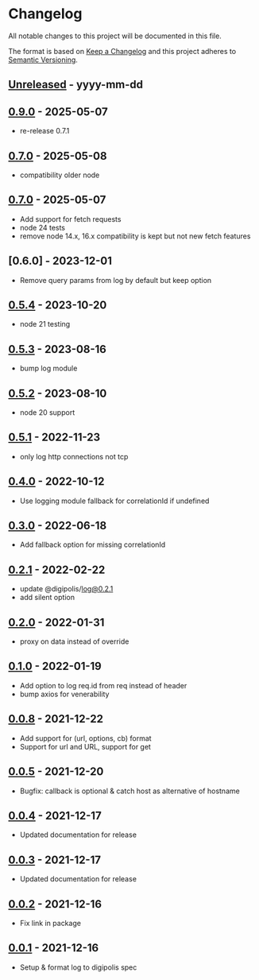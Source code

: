 # Changelog
All notable changes to this project will be documented in this file.

The format is based on [Keep a Changelog](http://keepachangelog.com/)
and this project adheres to [Semantic Versioning](http://semver.org/).

[Unreleased]: https://github.com/digipolisantwerp/request_log_module_nodejs/compare/v0.0.1...HEAD
## [Unreleased] - yyyy-mm-dd

[0.9.0]: https://github.com/digipolisantwerp/request_log_module_nodejs/tree/v0.9.0
## [0.9.0] - 2025-05-07

 - re-release 0.7.1

[0.7.1]: https://github.com/digipolisantwerp/request_log_module_nodejs/tree/v0.7.1
## [0.7.0] - 2025-05-08

 - compatibility older node

[0.7.0]: https://github.com/digipolisantwerp/request_log_module_nodejs/tree/v0.7.0
## [0.7.0] - 2025-05-07

- Add support for fetch requests
- node 24 tests
- remove node 14.x, 16.x compatibility is kept but not new fetch features

[0.6.4]: https://github.com/digipolisantwerp/request_log_module_nodejs/tree/v0.6.0
## [0.6.0] - 2023-12-01

- Remove query params from log by default but keep option

[0.5.4]: https://github.com/digipolisantwerp/request_log_module_nodejs/tree/v0.5.4
## [0.5.4] - 2023-10-20

- node 21 testing

[0.5.3]: https://github.com/digipolisantwerp/request_log_module_nodejs/tree/v0.5.3
## [0.5.3] - 2023-08-16

- bump log module

[0.5.2]: https://github.com/digipolisantwerp/request_log_module_nodejs/tree/v0.5.2
## [0.5.2] - 2023-08-10

- node 20 support

[0.5.1]: https://github.com/digipolisantwerp/request_log_module_nodejs/tree/v0.5.1
## [0.5.1] - 2022-11-23

- only log http connections not tcp

[0.4.0]: https://github.com/digipolisantwerp/request_log_module_nodejs/tree/v0.4.0
## [0.4.0] - 2022-10-12

- Use logging module fallback for correlationId if undefined

[0.3.0]: https://github.com/digipolisantwerp/request_log_module_nodejs/tree/v0.3.0
## [0.3.0] - 2022-06-18

- Add fallback option for missing correlationId

[0.2.1]: https://github.com/digipolisantwerp/request_log_module_nodejs/tree/v0.2.1
## [0.2.1] - 2022-02-22

- update @digipolis/log@0.2.1
- add silent option

[0.2.0]: https://github.com/digipolisantwerp/request_log_module_nodejs/tree/v0.2.0
## [0.2.0] - 2022-01-31

- proxy on data instead of override

[0.1.0]: https://github.com/digipolisantwerp/request_log_module_nodejs/tree/v0.1.0
## [0.1.0] - 2022-01-19

- Add option to log req.id from req instead of header
- bump axios for venerability

[0.0.8]: https://github.com/digipolisantwerp/request_log_module_nodejs/tree/v0.0.8
## [0.0.8] - 2021-12-22

- Add support for (url, options, cb) format
- Support for url and URL, support for get

[0.0.5]: https://github.com/digipolisantwerp/request_log_module_nodejs/tree/v0.0.5
## [0.0.5] - 2021-12-20

- Bugfix: callback is optional & catch host as alternative of hostname

[0.0.4]: https://github.com/digipolisantwerp/request_log_module_nodejs/tree/v0.0.4
## [0.0.4] - 2021-12-17

- Updated documentation for release

[0.0.3]: https://github.com/digipolisantwerp/request_log_module_nodejs/tree/v0.0.3
## [0.0.3] - 2021-12-17

- Updated documentation for release

[0.0.2]: https://github.com/digipolisantwerp/request_log_module_nodejs/tree/v0.0.2
## [0.0.2] - 2021-12-16

- Fix link in package

[0.0.1]: https://github.com/digipolisantwerp/request_log_module_nodejs/tree/v0.0.1
## [0.0.1] - 2021-12-16

- Setup & format log to digipolis spec
